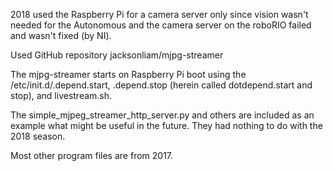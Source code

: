 2018 used the Raspberry Pi for a camera server only since vision wasn't needed for the Autonomous and the camera server on the roboRIO failed and wasn't fixed (by NI).

Used GitHub repository jacksonliam/mjpg-streamer

The mjpg-streamer starts on Raspberry Pi boot using the /etc/init.d/.depend.start, .depend.stop (herein called dotdepend.start and stop), and livestream.sh.

The simple_mjpeg_streamer_http_server.py and others are included as an example what might be useful in the future.  They had nothing to do with the 2018 season.

Most other program files are from 2017.
